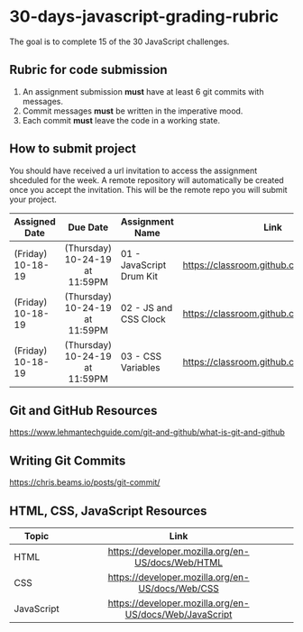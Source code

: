 # 30-days-javascript-grading-rubric

The goal is to complete 15 of the 30 JavaScript challenges.

## Rubric for code submission
  1. An assignment submission **must** have at least 6 git commits with messages.
  2. Commit messages **must** be written in the imperative mood.
  3. Each commit **must** leave the code in a working state.

  
  
  ## How to submit project
  
  You should have received a url invitation to access the assignment shceduled for the week. A remote repository will automatically be created once you accept the invitation. This will be the remote repo you will submit your project.

 Assigned Date        | Due Date         | Assignment Name  | Link
| ------------- |:-------------:| -----| --------|
| (Friday) 10-18-19  | (Thursday) 10-24-19 at 11:59PM| 01 - JavaScript Drum Kit | https://classroom.github.com/a/YFM_sIQx
| (Friday) 10-18-19  | (Thursday) 10-24-19 at 11:59PM| 02 - JS and CSS Clock | https://classroom.github.com/a/vqugxr24
| (Friday) 10-18-19  | (Thursday) 10-24-19 at 11:59PM| 03 - CSS Variables | https://classroom.github.com/a/Cayyxn9A



## Git and GitHub Resources

https://www.lehmantechguide.com/git-and-github/what-is-git-and-github


## Writing Git Commits

https://chris.beams.io/posts/git-commit/


## HTML, CSS, JavaScript Resources

 Topic        | Link         |
| ------------- |:-------------:|
| HTML | https://developer.mozilla.org/en-US/docs/Web/HTML| 
| CSS | https://developer.mozilla.org/en-US/docs/Web/CSS | 
| JavaScript | https://developer.mozilla.org/en-US/docs/Web/JavaScript| 




